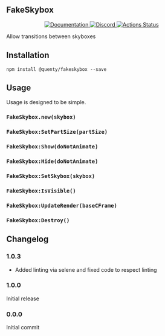 ## FakeSkybox
<div align="center">
  <a href="http://quenty.github.io/api/">
    <img src="https://img.shields.io/badge/docs-website-green.svg" alt="Documentation" />
  </a>
  <a href="https://discord.gg/mhtGUS8">
    <img src="https://img.shields.io/badge/discord-nevermore-blue.svg" alt="Discord" />
  </a>
  <a href="https://github.com/Quenty/NevermoreEngine/actions">
    <img src="https://github.com/Quenty/NevermoreEngine/workflows/lint/badge.svg" alt="Actions Status" />
  </a>
</div>

Allow transitions between skyboxes

## Installation
```
npm install @quenty/fakeskybox --save
```

## Usage
Usage is designed to be simple.

### `FakeSkybox.new(skybox)`

### `FakeSkybox:SetPartSize(partSize)`

### `FakeSkybox:Show(doNotAnimate)`

### `FakeSkybox:Hide(doNotAnimate)`

### `FakeSkybox:SetSkybox(skybox)`

### `FakeSkybox:IsVisible()`

### `FakeSkybox:UpdateRender(baseCFrame)`

### `FakeSkybox:Destroy()`


## Changelog

### 1.0.3
- Added linting via selene and fixed code to respect linting

### 1.0.0
Initial release

### 0.0.0
Initial commit
